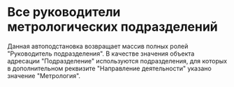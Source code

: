 # Все руководители метрологических подразделений

Данная автоподстановка возвращает массив полных ролей "Руководитель подразделения".
В качестве значения объекта адресации "Подразделение" используются
подразделения, для которых в дополнительном реквизите "Направление деятельности"
указано значение "Метрология".
